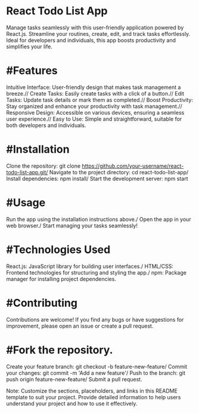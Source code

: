 # React Todo List App

Manage tasks seamlessly with this user-friendly application powered by React.js. Streamline your routines, create, edit, and track tasks effortlessly. Ideal for developers and individuals, this app boosts productivity and simplifies your life.

# #Features
Intuitive Interface: User-friendly design that makes task management a breeze.//
Create Tasks: Easily create tasks with a click of a button.//
Edit Tasks: Update task details or mark them as completed.//
Boost Productivity: Stay organized and enhance your productivity with task management.//
Responsive Design: Accessible on various devices, ensuring a seamless user experience.//
Easy to Use: Simple and straightforward, suitable for both developers and individuals.
# #Installation
Clone the repository: git clone https://github.com/your-username/react-todo-list-app.git/
Navigate to the project directory: cd react-todo-list-app/
Install dependencies: npm install/
Start the development server: npm start
# #Usage
Run the app using the installation instructions above./
Open the app in your web browser./
Start managing your tasks seamlessly!
# #Technologies Used
React.js: JavaScript library for building user interfaces./
HTML/CSS: Frontend technologies for structuring and styling the app./
npm: Package manager for installing project dependencies.
# #Contributing
Contributions are welcome! If you find any bugs or have suggestions for improvement, please open an issue or create a pull request.

# #Fork the repository.
Create your feature branch: git checkout -b feature-new-feature/
Commit your changes: git commit -m 'Add a new feature'/
Push to the branch: git push origin feature-new-feature/
Submit a pull request.


Note: Customize the sections, placeholders, and links in this README template to suit your project. Provide detailed information to help users understand your project and how to use it effectively.
